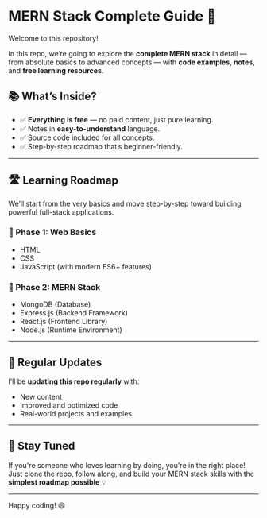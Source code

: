 # MERN Stack Complete Guide 🚀

Welcome to this repository!

In this repo, we’re going to explore the **complete MERN stack** in detail — from absolute basics to advanced concepts — with **code examples**, **notes**, and **free learning resources**.

## 📚 What’s Inside?

- ✅ **Everything is free** — no paid content, just pure learning.
- ✅ Notes in **easy-to-understand** language.
- ✅ Source code included for all concepts.
- ✅ Step-by-step roadmap that’s beginner-friendly.

---

## 🛣️ Learning Roadmap

We’ll start from the very basics and move step-by-step toward building powerful full-stack applications.

### 📌 Phase 1: Web Basics
- HTML
- CSS
- JavaScript (with modern ES6+ features)

### 📌 Phase 2: MERN Stack
- MongoDB (Database)
- Express.js (Backend Framework)
- React.js (Frontend Library)
- Node.js (Runtime Environment)

---

## 🔄 Regular Updates

I’ll be **updating this repo regularly** with:
- New content
- Improved and optimized code
- Real-world projects and examples

---

## 📢 Stay Tuned

If you're someone who loves learning by doing, you're in the right place! Just clone the repo, follow along, and build your MERN stack skills with the **simplest roadmap possible** 💡

---

Happy coding! 😄
